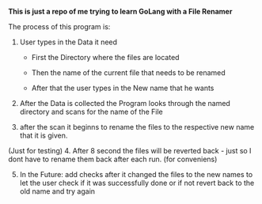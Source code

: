 **This is just a repo of me trying to learn GoLang with a File Renamer** 

The process of this program is:

1. User types in the Data it need
    - First the Directory where the files are located

    - Then the name of the current file that needs to be renamed

    - After that the user types in the New name that he wants

2. After the Data is collected the Program looks through the named directory and scans for the name of the File

3. after the scan it beginns to rename the files to the respective new name that it is given.

(Just for testing)
4. After 8 second the files will be reverted back
    - just so I dont have to rename them back after each run. (for conveniens)

5. In the Future: add checks after it changed the files to the new names to let the user check if it was successfully done or if not revert back to the old name and try again